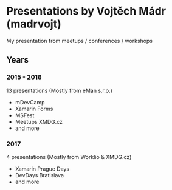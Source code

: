 # Presentations by Vojtěch Mádr (madrvojt)

My presentation from meetups / conferences / workshops 

## Years 

### 2015 - 2016 

13 presentations (Mostly from eMan s.r.o.)

* mDevCamp
* Xamarin Forms
* MSFest
* Meetups XMDG.cz
* and more

### 2017

4 presentations (Mostly from Worklio & XMDG.cz)

* Xamarin Prague Days
* DevDays Bratislava
* and more




